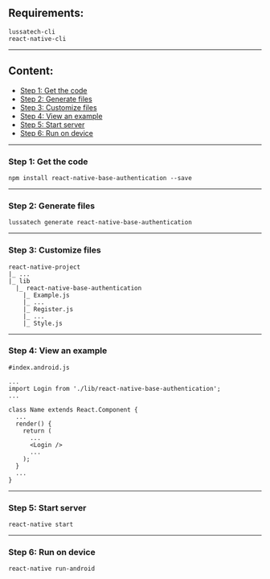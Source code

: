 ## Requirements:

    lussatech-cli
    react-native-cli

-----
## Content:
* [Step 1: Get the code](#step1)
* [Step 2: Generate files](#step2)
* [Step 3: Customize files](#step3)
* [Step 4: View an example](#step4)
* [Step 5: Start server](#step5)
* [Step 6: Run on device](#step6)

-----
<a name="step1"></a>
### Step 1: Get the code

    npm install react-native-base-authentication --save

-----
<a name="step2"></a>
### Step 2: Generate files

    lussatech generate react-native-base-authentication

-----
<a name="step3"></a>
### Step 3: Customize files

    react-native-project
    |_ ...
    |_ lib
      |_ react-native-base-authentication
        |_ Example.js
        |_ ...
        |_ Register.js
        |_ ...
        |_ Style.js

-----
<a name="step4"></a>
### Step 4: View an example

    #index.android.js

    ...
    import Login from './lib/react-native-base-authentication';
    ...

    class Name extends React.Component {
      ...
      render() {
        return (
          ...
          <Login />
          ...
        );
      }
      ...
    }

-----
<a name="step5"></a>
### Step 5: Start server

    react-native start

-----
<a name="step6"></a>
### Step 6: Run on device

    react-native run-android
